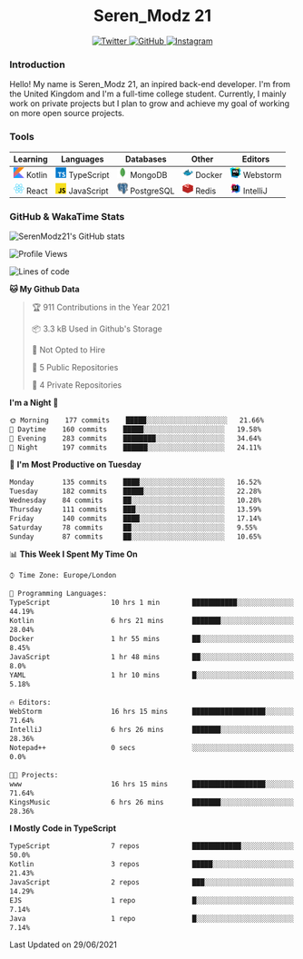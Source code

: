<div align="center">
  <h1>Seren_Modz 21</h1>
  <a href="https://twitter.com/SerenModz21">
    <img alt="Twitter" src="https://img.shields.io/badge/twitter%20-%231DA1F2.svg?&style=for-the-badge&logo=Twitter&logoColor=white">
  </a>
  <a href="https://github.com/SerenModz21">
    <img alt="GitHub" src="https://img.shields.io/badge/github%20-%23121011.svg?&style=for-the-badge&logo=github&logoColor=white">
  </a>
  <a href="https://www.instagram.com/serenmodz21">
    <img alt="Instagram" src="https://img.shields.io/badge/instagram%20-%23E4405F.svg?&style=for-the-badge&logo=Instagram&logoColor=white">
  </a>
</div>

### Introduction

Hello! My name is Seren_Modz 21, an inpired back-end developer. I'm from the United Kingdom and I'm a full-time college student. Currently, I mainly work on private projects but I plan to grow and achieve my goal of working on more open source projects. 

### Tools

 **Learning**                                        | **Languages**                                               | **Databases**                                               | **Other**                                           | **Editors**                                                  
-----------------------------------------------------|-------------------------------------------------------------|-------------------------------------------------------------|-----------------------------------------------------|--------------------------------------------------------------
 <img width="19px" src="./assets/kotlin.svg"> Kotlin | <img width="19px" src="./assets/typescript.svg"> TypeScript | <img width="19px" src="./assets/mongodb.svg"> MongoDB       | <img width="19px" src="./assets/docker.svg"> Docker | <img width="19px" src="./assets/webstorm.svg"> Webstorm      
 <img width="19px" src="./assets/react.svg"> React   | <img width="19px" src="./assets/javascript.svg"> JavaScript | <img width="19px" src="./assets/postgresql.svg"> PostgreSQL | <img width="19px" src="./assets/redis.svg"> Redis   | <img width="19px" src="./assets/intellij-idea.svg"> IntelliJ 

### GitHub & WakaTime Stats

![SerenModz21's GitHub stats](https://github-readme-stats.vercel.app/api?username=SerenModz21&show_icons=true&theme=dark)

<!--START_SECTION:waka-->
![Profile Views](http://img.shields.io/badge/Profile%20Views-0-blue)

![Lines of code](https://img.shields.io/badge/From%20Hello%20World%20I%27ve%20Written-21853%20lines%20of%20code-blue)

**🐱 My Github Data** 

> 🏆 911 Contributions in the Year 2021
 > 
> 📦 3.3 kB Used in Github's Storage 
 > 
> 🚫 Not Opted to Hire
 > 
> 📜 5 Public Repositories 
 > 
> 🔑 4 Private Repositories  
 > 
**I'm a Night 🦉** 

```text
🌞 Morning    177 commits    █████░░░░░░░░░░░░░░░░░░░░   21.66% 
🌆 Daytime    160 commits    █████░░░░░░░░░░░░░░░░░░░░   19.58% 
🌃 Evening    283 commits    ████████░░░░░░░░░░░░░░░░░   34.64% 
🌙 Night      197 commits    ██████░░░░░░░░░░░░░░░░░░░   24.11%

```
📅 **I'm Most Productive on Tuesday** 

```text
Monday       135 commits    ████░░░░░░░░░░░░░░░░░░░░░   16.52% 
Tuesday      182 commits    █████░░░░░░░░░░░░░░░░░░░░   22.28% 
Wednesday    84 commits     ██░░░░░░░░░░░░░░░░░░░░░░░   10.28% 
Thursday     111 commits    ███░░░░░░░░░░░░░░░░░░░░░░   13.59% 
Friday       140 commits    ████░░░░░░░░░░░░░░░░░░░░░   17.14% 
Saturday     78 commits     ██░░░░░░░░░░░░░░░░░░░░░░░   9.55% 
Sunday       87 commits     ██░░░░░░░░░░░░░░░░░░░░░░░   10.65%

```


📊 **This Week I Spent My Time On** 

```text
⌚︎ Time Zone: Europe/London

💬 Programming Languages: 
TypeScript               10 hrs 1 min        ███████████░░░░░░░░░░░░░░   44.19% 
Kotlin                   6 hrs 21 mins       ███████░░░░░░░░░░░░░░░░░░   28.04% 
Docker                   1 hr 55 mins        ██░░░░░░░░░░░░░░░░░░░░░░░   8.45% 
JavaScript               1 hr 48 mins        ██░░░░░░░░░░░░░░░░░░░░░░░   8.0% 
YAML                     1 hr 10 mins        █░░░░░░░░░░░░░░░░░░░░░░░░   5.18%

🔥 Editors: 
WebStorm                 16 hrs 15 mins      ██████████████████░░░░░░░   71.64% 
IntelliJ                 6 hrs 26 mins       ███████░░░░░░░░░░░░░░░░░░   28.36% 
Notepad++                0 secs              ░░░░░░░░░░░░░░░░░░░░░░░░░   0.0%

🐱‍💻 Projects: 
www                      16 hrs 15 mins      ██████████████████░░░░░░░   71.64% 
KingsMusic               6 hrs 26 mins       ███████░░░░░░░░░░░░░░░░░░   28.36%

```

**I Mostly Code in TypeScript** 

```text
TypeScript               7 repos             ████████████░░░░░░░░░░░░░   50.0% 
Kotlin                   3 repos             █████░░░░░░░░░░░░░░░░░░░░   21.43% 
JavaScript               2 repos             ███░░░░░░░░░░░░░░░░░░░░░░   14.29% 
EJS                      1 repo              █░░░░░░░░░░░░░░░░░░░░░░░░   7.14% 
Java                     1 repo              █░░░░░░░░░░░░░░░░░░░░░░░░   7.14%

```



 Last Updated on 29/06/2021
<!--END_SECTION:waka-->
